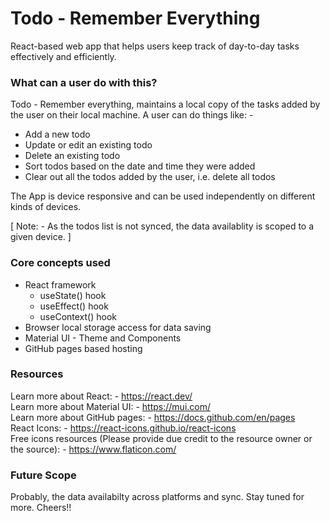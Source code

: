 # Todo - Remember Everything

React-based web app that helps users keep track of day-to-day tasks effectively and efficiently.

### What can a user do with this?
Todo - Remember everything, maintains a local copy of the tasks added by the user on their local machine. A user can do things like: -
<ul>
    <li>Add a new todo</li>
    <li>Update or edit an existing todo</li>
    <li>Delete an existing todo</li>
    <li>Sort todos based on the date and time they were added</li>
    <li>Clear out all the todos added by the user, i.e. delete all todos</li>
</ul>

The App is device responsive and can be used independently on different kinds of devices.

[ Note: - As the todos list is not synced, the data availablity is scoped to a given device. ]

### Core concepts used
<ul>
    <li>
    React framework
        <ul>
            <li>useState() hook</li>
            <li>useEffect() hook</li>
            <li>useContext() hook</li>
        </ul>
    </li>
    <li>Browser local storage access for data saving</li>
    <li>Material UI - Theme and Components</li>
    <li>GitHub pages based hosting</li>
</ul>

### Resources

Learn more about React: - https://react.dev/ </br>
Learn more about Material UI: - https://mui.com/ </br>
Learn more about GitHub pages: - https://docs.github.com/en/pages </br>
React Icons: - https://react-icons.github.io/react-icons </br>
Free icons resources (Please provide due credit to the resource owner or the source): - https://www.flaticon.com/

### Future Scope
Probably, the data availabilty across platforms and sync. Stay tuned for more. Cheers!!